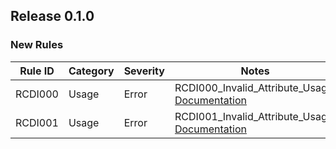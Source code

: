 ## Release 0.1.0

### New Rules

Rule ID | Category | Severity | Notes
--------|----------|----------|--------------------
RCDI000 | Usage    | Error    | RCDI000_Invalid_Attribute_Usage, [Documentation](https://google.com)
RCDI001 | Usage    | Error    | RCDI001_Invalid_Attribute_Usage, [Documentation](https://google.com)
